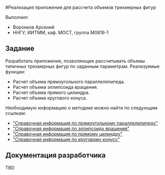 ﻿#Реализация приложения для рассчета объемов трехмерных фигур

Выполнил:

 - Воронков Арсений
 - ННГУ, ИИТММ, каф. МОСТ, группа М0816-1

## Задание

Разработать приложение, позволяющее рассчитывать объемы типичных трехмерных фигур по заданным параметрам.
Реализуемые функции:

 - Расчет объема прямоугольного параллелепипеда.
 - Расчет объема эллипсоида вращения.
 - Расчет объема прямого цилиндра.
 - Расчет объема кругового конуса.

Необходимую информацию о методике можно найти по следующим ссылкам:

 - ["Справочная информация по прямоугольному параллелепипеду"][cuboidlink]
 - ["Справочная информация по эллипсоиду вращения"][spheroidlink]
 - ["Справочная информация по прямому цилиндру"][cylinderlink]
 - ["Справочная информация по круговому конусу"][conelink]

## Документация разработчика

TBD

<!-- LINKS -->
 [cuboidlink]: https://en.wikipedia.org/wiki/Cuboid
 [spheroidlink]: https://en.wikipedia.org/wiki/Spheroid
 [cylinderlink]: https://en.wikipedia.org/wiki/Cylinder_(geometry)
 [conelink]: https://en.wikipedia.org/wiki/Cone